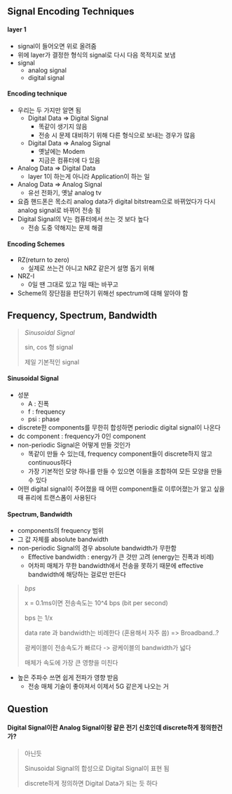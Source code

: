 ## Signal Encoding Techniques

#### layer 1

* signal이 들어오면 위로 올려줌
* 위에 layer가 결정한 형식의 signal로 다시 다음 목적지로 보냄
* signal
    * analog signal
    * digital signal
    
#### Encoding technique

* 우리는 두 가지만 알면 됨
    * Digital Data => Digital Signal
        * 똑같이 생기지 않음
        * 전송 시 문제 대비하기 위해 다른 형식으로 보내는 경우가 많음
    * Digital Data => Analog Signal
        * 옛날에는 Modem
        * 지금은 컴퓨터에 다 있음
* Analog Data => Digital Data
    * layer 1이 하는게 아니라 Application이 하는 일
* Analog Data => Analog Signal
    * 유선 전화기, 옛날 analog tv
* 요즘 핸드폰은 목소리 analog data가 digital bitstream으로 바뀌었다가 다시 analog signal로 바뀌어 전송 됨
* Digital Signal의 V는 컴퓨터에서 쓰는 것 보다 높다
    * 전송 도중 약해지는 문제 해결

#### Encoding Schemes

* RZ(return to zero)
    * 실제로 쓰는건 아니고 NRZ 같은거 설명 돕기 위해
* NRZ-I
    * 0일 땐 그대로 있고 1일 때는 바꾸고
* Scheme의 장단점을 판단하기 위해선 spectrum에 대해 알아야 함

## Frequency, Spectrum, Bandwidth

> *Sinusoidal Signal*
>
> sin, cos 형 signal
>
> 제일 기본적인 signal

#### Sinusoidal Signal

* 성분
    * A : 진폭
    * f : frequency
    * psi : phase
* discrete한 components를 무한히 합성하면 periodic digital signal이 나온다
* dc component : frequency가 0인 component
* non-periodic Signal은 어떻게 만들 것인가
    * 똑같이 만들 수 있는데, frequency component들이 discrete하지 않고 continuous하다
    * 가장 기본적인 모양 하나를 만들 수 있으면 이들을 조합하여 모든 모양을 만들 수 있다
* 어떤 digital signal이 주어졌을 때 어떤 component들로 이루어졌는가 알고 싶을 때 퓨리에 트랜스폼이 사용된다 

#### Spectrum, Bandwidth

* components의 frequency 범위
* 그 값 자체를 absolute bandwidth
* non-periodic Signal의 경우 absolute bandwidth가 무한함
    * Effective bandwidth : energy가 큰 것만 고려 (energy는 진폭과 비례)
    * 어차피 매체가 무한 bandwidth에서 전송을 못하기 때문에 effective bandwidth에 해당하는 걸로만 만든다
    
> *bps*
>
> x = 0.1ms이면 전송속도는 10^4 bps (bit per second)
>
> bps 는 1/x
>
> data rate 과 bandwidth는 비례한다 (혼용해서 자주 씀) => Broadband..?
>
> 광케이블이 전송속도가 빠르다 -> 광케이블의 bandwidth가 넓다
>
> 매체가 속도에 가장 큰 영향을 미친다

* 높은 주파수 쓰면 쉽게 전파가 영향 받음
    * 전송 매체 기술이 좋아져서 이제서 5G 같은게 나오는 거

## Question

#### Digital Signal이란 Analog Signal이랑 같은 전기 신호인데 discrete하게 정의한건가?

> 아닌듯
>
> Sinusoidal Signal의 합성으로 Digital Signal이 표현 됨
>
> discrete하게 정의하면 Digital Data가 되는 듯 하다